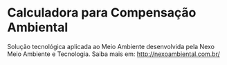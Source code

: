 # Calculadora para Compensação Ambiental
Solução tecnológica aplicada ao Meio Ambiente desenvolvida pela Nexo Meio Ambiente e Tecnologia. Saiba mais em: http://nexoambiental.com.br/